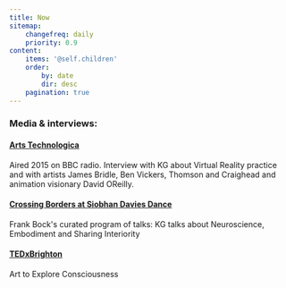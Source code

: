 ```yaml
---
title: Now
sitemap:
    changefreq: daily
    priority: 0.9
content:
    items: '@self.children'
    order:
        by: date
        dir: desc
    pagination: true
---
```


### Media & interviews:

#### [Arts Technologica](http://www.bbc.co.uk/programmes/b05r3ssp) 
 
Aired 2015 on BBC radio. Interview with KG about Virtual Reality practice and with artists James Bridle, Ben Vickers, Thomson and Craighead and animation visionary David OReilly.


#### [Crossing Borders at Siobhan Davies Dance](http://www.independentdance.co.uk/programmepage/media/audio) 

Frank Bock's curated program of talks: KG talks about Neuroscience, Embodiment and Sharing Interiority


#### [TEDxBrighton](https://www.youtube.com/watch?v=4os_yd51dYY) 

Art to Explore Consciousness


